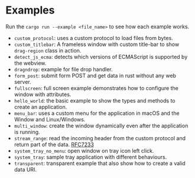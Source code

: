 # Examples

Run the `cargo run --example <file_name>` to see how each example works.

- `custom_protocol`: uses a custom protocol to load files from bytes.
- `custom_titlebar`: A frameless window with custom title-bar to show `drag-region` class in action.
- `detect_js_ecma`: detects which versions of ECMAScript is supported by the webview.
- `dragndrop`: example for file drop handler.
- `form_post`: submit form POST and get data in rust without any web server.
- `fullscreen`: full screen example demonstrates how to configure the window with attributes.
- `hello_world`: the basic example to show the types and methods to create an application.
- `menu_bar`: uses a custom menu for the application in macOS and the Window and Linux/Windows.
- `multi_window`: create the window dynamically even after the application is running.
- `stream_range`: read the incoming header from the custom protocol and return part of the data. [RFC7233](https://httpwg.org/specs/rfc7233.html#header.range)
- `system_tray_no_menu`: open window on tray icon left click.
- `system_tray`: sample tray application with different behaviours.
- `transparent`: transparent example that also show how to create a valid data URI.
